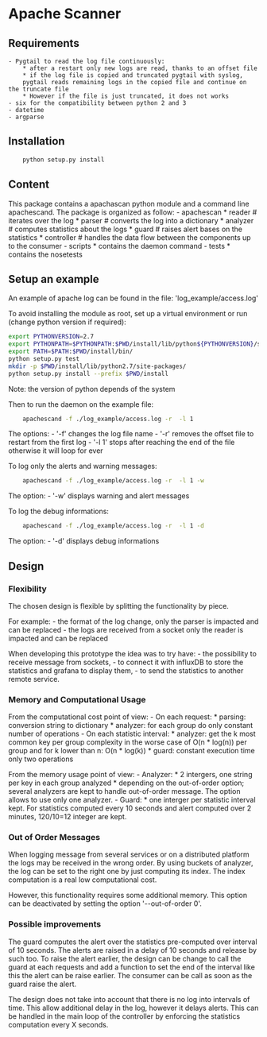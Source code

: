 Apache Scanner
==============

Requirements
------------

    - Pygtail to read the log file continuously:
        * after a restart only new logs are read, thanks to an offset file
        * if the log file is copied and truncated pygtail with syslog,
        pygtail reads remaining logs in the copied file and continue on the truncate file
        * However if the file is just truncated, it does not works
    - six for the compatibility between python 2 and 3
    - datetime
    - argparse

Installation
------------

```bash
    python setup.py install
```

Content
-------

This package contains a apachascan python module and a command line apachescand.
The package is organized as follow:
    - apachescan
        * reader
            # iterates over the log
        * parser
            # converts the log into a dictionary
        * analyzer
            # computes statistics about the logs
        * guard
            # raises alert bases on the statistics 
        * controller
            # handles the data flow between the components up to the consumer
    - scripts
        * contains the daemon command
    - tests
        * contains the nosetests

Setup an example
----------------

An example of apache log can be found in the file: 'log\_example/access.log'

To avoid installing the module as root, set up a virtual environment or
run (change python version if required):

```bash
export PYTHONVERSION=2.7
export PYTHONPATH=$PYTHONPATH:$PWD/install/lib/python${PYTHONVERSION}/site-packages/
export PATH=$PATH:$PWD/install/bin/
python setup.py test
mkdir -p $PWD/install/lib/python2.7/site-packages/
python setup.py install --prefix $PWD/install
```

Note: the version of python depends of the system

Then to run the daemon on the example file:
```bash
    apachescand -f ./log_example/access.log -r  -l 1 
```

The options:
    - '-f' changes the log file name
    - '-r' removes the offset file to restart from the first log
    - '-l 1' stops after reaching the end of the file otherwise it will loop for ever

To log only the alerts and warning messages:
```bash
    apachescand -f ./log_example/access.log -r  -l 1 -w
```

The option:
    - '-w' displays warning and alert messages

To log the debug informations:
```bash
    apachescand -f ./log_example/access.log -r  -l 1 -d
```

The option:
    - '-d' displays debug informations

Design
------

### Flexibility

The chosen design is flexible by splitting the functionality by piece.

For example:
    - the format of the log change, only the parser is impacted and can be replaced
    - the logs are received from a socket only the reader is impacted and can be replaced

When developing this prototype the idea was to try have:
    - the possibility to receive message from sockets,
    - to connect it with influxDB to store the statistics and grafana to display them,
    - to send the statistics to another remote service.

### Memory and Computational Usage

From the computational cost point of view:
    - On each request:
        * parsing: conversion string to dictionary
        * analyzer: for each group do only constant number of operations
    - On each statistic interval:
        * analyzer: get the k most common key per group complexity
        in the worse case of O(n * log(n)) per group and for k lower than n: O(n * log(k))
        * guard: constant execution time only two operations

From the memory usage point of view:
    - Analyzer:
        * 2 intergers, one string per key in each group analyzed
        * depending on the out-of-order option;
        several analyzers are kept to handle out-of-order message.
        The option allows to use only one analyzer.
    - Guard:
        * one interger per statistic interval kept. For statistics computed every
        10 seconds and alert computed over 2 minutes, 120/10=12 integer are kept.

### Out of Order Messages

When logging message from several services or on a distributed platform the logs may
be received in the wrong order.
By using buckets of analyzer, the log can be set to the right one by just computing
its index.
The index computation is a real low computational cost.

However, this functionality requires some additional memory.
This option can be deactivated by setting the option '--out-of-order 0'.

### Possible improvements

The guard computes the alert over the statistics pre-computed over interval of 10 seconds.
The alerts are raised in a delay of 10 seconds and release by such too.
To raise the alert earlier, the design can be change to call the guard at each requests
and add a function to set the end of the interval like this the alert can be raise earlier.
The consumer can be call as soon as the guard raise the alert.

The design does not take into account that there is no log into intervals of time.
This allow additional delay in the log, however it delays alerts.
This can be handled in the main loop of the controller by enforcing the statistics computation
every X seconds.

